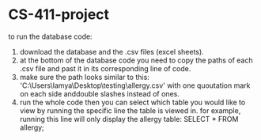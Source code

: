 # CS-411-project

to run the database code: 
  1. download the database and the .csv files (excel sheets).
  2. at the bottom of the database code you need to copy the paths of each .csv file and past it in its corresponding line of code.
  4. make sure the path looks similar to this:
               'C:\\Users\\lamya\\Desktop\\testing\\allergy.csv'
           with one quoutation mark on each side anddouble slashes instead of ones. 
  5. run the whole code then you can select which table you would like to view by running the specific line the table is viewed in. 
            for example, running this line will only display the allergy table:
                SELECT * FROM allergy;
